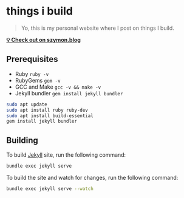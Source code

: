
# things i build

> Yo, this is my personal website where I post on things I build.


[**💡 Check out on szymon.blog**](https://szymon.blog/)


## Prerequisites

- Ruby `ruby -v`
- RubyGems `gem -v`
- GCC and Make `gcc -v && make -v`
- Jekyll bundler `gem install jekyll bundler`

```bash
sudo apt update
sudo apt install ruby ruby-dev
sudo apt install build-essential
gem install jekyll bundler
```

## Building

To build [Jekyll](https://jekyllrb.com/docs/installation/) site, run the following command:

```bash
bundle exec jekyll serve
```

To build the site and watch for changes, run the following command:

```bash
bundle exec jekyll serve --watch
```
